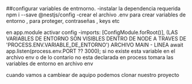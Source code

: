 ##configurar variables de entrnorno.
-instalar la dependencia requerida 
   npm i --save @nestjs/config
-crear el archivo .env
 para crear variables de entorno , para proteger, contraseñas , keys etc

 en app.module activar config 
    -imports: [ConfigModule.forRoot()],
    (LAS VARIABLES DE ENTORNO SON VISIBLES DENTRO DE NODE A TRAVES DE 'PROCESS.ENV.VARIABLE_DE_ENTORNO')
    ARCHIVO MAIN -  LINEA   await app.listen(process.env.PORT ?? 3000);
    si no existe esta variable en el archivo env o de lo contario no esta declarada en process tomara las variables de entorno en archivo env


cuando vamos a cambiear de aquipo podemos clonar nuestro proyecto 

